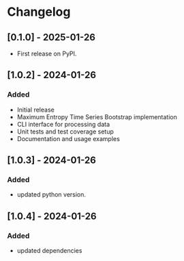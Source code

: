 # Changelog

## [0.1.0] - 2025-01-26
- First release on PyPI.

## [1.0.2] - 2024-01-26
### Added
- Initial release
- Maximum Entropy Time Series Bootstrap implementation
- CLI interface for processing data
- Unit tests and test coverage setup
- Documentation and usage examples

## [1.0.3] - 2024-01-26
### Added
- updated python version.

## [1.0.4] - 2024-01-26
### Added
- updated dependencies

